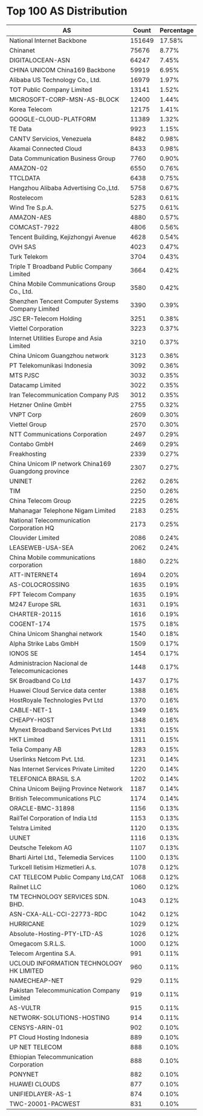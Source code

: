 # Top 100 AS Distribution
| AS | Count | Percentage |
|----|----|----|
| National Internet Backbone | 151649 | 17.58% |
| Chinanet | 75676 | 8.77% |
| DIGITALOCEAN-ASN | 64247 | 7.45% |
| CHINA UNICOM China169 Backbone | 59919 | 6.95% |
| Alibaba US Technology Co., Ltd. | 16979 | 1.97% |
| TOT Public Company Limited | 13141 | 1.52% |
| MICROSOFT-CORP-MSN-AS-BLOCK | 12400 | 1.44% |
| Korea Telecom | 12175 | 1.41% |
| GOOGLE-CLOUD-PLATFORM | 11389 | 1.32% |
| TE Data | 9923 | 1.15% |
| CANTV Servicios, Venezuela | 8482 | 0.98% |
| Akamai Connected Cloud | 8433 | 0.98% |
| Data Communication Business Group | 7760 | 0.90% |
| AMAZON-02 | 6550 | 0.76% |
| TTCLDATA | 6438 | 0.75% |
| Hangzhou Alibaba Advertising Co.,Ltd. | 5758 | 0.67% |
| Rostelecom | 5283 | 0.61% |
| Wind Tre S.p.A. | 5275 | 0.61% |
| AMAZON-AES | 4880 | 0.57% |
| COMCAST-7922 | 4806 | 0.56% |
| Tencent Building, Kejizhongyi Avenue | 4628 | 0.54% |
| OVH SAS | 4023 | 0.47% |
| Turk Telekom | 3704 | 0.43% |
| Triple T Broadband Public Company Limited | 3664 | 0.42% |
| China Mobile Communications Group Co., Ltd. | 3580 | 0.42% |
| Shenzhen Tencent Computer Systems Company Limited | 3390 | 0.39% |
| JSC ER-Telecom Holding | 3251 | 0.38% |
| Viettel Corporation | 3223 | 0.37% |
| Internet Utilities Europe and Asia Limited | 3210 | 0.37% |
| China Unicom Guangzhou network | 3123 | 0.36% |
| PT Telekomunikasi Indonesia | 3092 | 0.36% |
| MTS PJSC | 3032 | 0.35% |
| Datacamp Limited | 3022 | 0.35% |
| Iran Telecommunication Company PJS | 3012 | 0.35% |
| Hetzner Online GmbH | 2755 | 0.32% |
| VNPT Corp | 2609 | 0.30% |
| Viettel Group | 2570 | 0.30% |
| NTT Communications Corporation | 2497 | 0.29% |
| Contabo GmbH | 2469 | 0.29% |
| Freakhosting | 2339 | 0.27% |
| China Unicom IP network China169 Guangdong province | 2307 | 0.27% |
| UNINET | 2262 | 0.26% |
| TIM | 2250 | 0.26% |
| China Telecom Group | 2225 | 0.26% |
| Mahanagar Telephone Nigam Limited | 2183 | 0.25% |
| National Telecommunication Corporation HQ | 2173 | 0.25% |
| Clouvider Limited | 2086 | 0.24% |
| LEASEWEB-USA-SEA | 2062 | 0.24% |
| China Mobile communications corporation | 1880 | 0.22% |
| ATT-INTERNET4 | 1694 | 0.20% |
| AS-COLOCROSSING | 1635 | 0.19% |
| FPT Telecom Company | 1635 | 0.19% |
| M247 Europe SRL | 1631 | 0.19% |
| CHARTER-20115 | 1616 | 0.19% |
| COGENT-174 | 1575 | 0.18% |
| China Unicom Shanghai network | 1540 | 0.18% |
| Alpha Strike Labs GmbH | 1509 | 0.17% |
| IONOS SE | 1454 | 0.17% |
| Administracion Nacional de Telecomunicaciones | 1448 | 0.17% |
| SK Broadband Co Ltd | 1437 | 0.17% |
| Huawei Cloud Service data center | 1388 | 0.16% |
| HostRoyale Technologies Pvt Ltd | 1370 | 0.16% |
| CABLE-NET-1 | 1349 | 0.16% |
| CHEAPY-HOST | 1348 | 0.16% |
| Mynext Broadband Services Pvt Ltd | 1331 | 0.15% |
| HKT Limited | 1311 | 0.15% |
| Telia Company AB | 1283 | 0.15% |
| Userlinks Netcom Pvt. Ltd. | 1231 | 0.14% |
| Nas Internet Services Private Limited | 1220 | 0.14% |
| TELEFONICA BRASIL S.A | 1202 | 0.14% |
| China Unicom Beijing Province Network | 1187 | 0.14% |
| British Telecommunications PLC | 1174 | 0.14% |
| ORACLE-BMC-31898 | 1156 | 0.13% |
| RailTel Corporation of India Ltd | 1153 | 0.13% |
| Telstra Limited | 1120 | 0.13% |
| UUNET | 1116 | 0.13% |
| Deutsche Telekom AG | 1107 | 0.13% |
| Bharti Airtel Ltd., Telemedia Services | 1100 | 0.13% |
| Turkcell Iletisim Hizmetleri A.s. | 1078 | 0.12% |
| CAT TELECOM Public Company Ltd,CAT | 1068 | 0.12% |
| Railnet LLC | 1060 | 0.12% |
| TM TECHNOLOGY SERVICES SDN. BHD. | 1043 | 0.12% |
| ASN-CXA-ALL-CCI-22773-RDC | 1042 | 0.12% |
| HURRICANE | 1029 | 0.12% |
| Absolute-Hosting-PTY-LTD-AS | 1026 | 0.12% |
| Omegacom S.R.L.S. | 1000 | 0.12% |
| Telecom Argentina S.A. | 991 | 0.11% |
| UCLOUD INFORMATION TECHNOLOGY HK LIMITED | 960 | 0.11% |
| NAMECHEAP-NET | 929 | 0.11% |
| Pakistan Telecommunication Company Limited | 919 | 0.11% |
| AS-VULTR | 915 | 0.11% |
| NETWORK-SOLUTIONS-HOSTING | 914 | 0.11% |
| CENSYS-ARIN-01 | 902 | 0.10% |
| PT Cloud Hosting Indonesia | 889 | 0.10% |
| UP NET TELECOM | 888 | 0.10% |
| Ethiopian Telecommunication Corporation | 888 | 0.10% |
| PONYNET | 882 | 0.10% |
| HUAWEI CLOUDS | 877 | 0.10% |
| UNIFIEDLAYER-AS-1 | 874 | 0.10% |
| TWC-20001-PACWEST | 831 | 0.10% |
